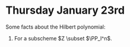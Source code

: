 # Thursday January 23rd

Some facts about the Hilbert polynomial:

1. For a subscheme $Z \subset $\PP_l^n$.
